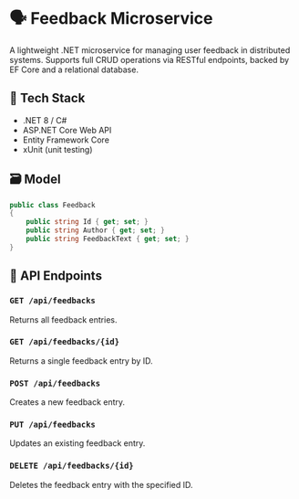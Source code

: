 # 🗣️ Feedback Microservice

A lightweight .NET microservice for managing user feedback in distributed systems. Supports full CRUD operations via RESTful endpoints, backed by EF Core and a relational database.

## 🧩 Tech Stack

* .NET 8 / C#
* ASP.NET Core Web API
* Entity Framework Core
* xUnit (unit testing)

## 🗃️ Model

```csharp
public class Feedback
{
    public string Id { get; set; }
    public string Author { get; set; }
    public string FeedbackText { get; set; }
}
````

## 🚀 API Endpoints

### `GET /api/feedbacks`

Returns all feedback entries.

### `GET /api/feedbacks/{id}`

Returns a single feedback entry by ID.

### `POST /api/feedbacks`

Creates a new feedback entry.

### `PUT /api/feedbacks`

Updates an existing feedback entry.

### `DELETE /api/feedbacks/{id}`

Deletes the feedback entry with the specified ID.
